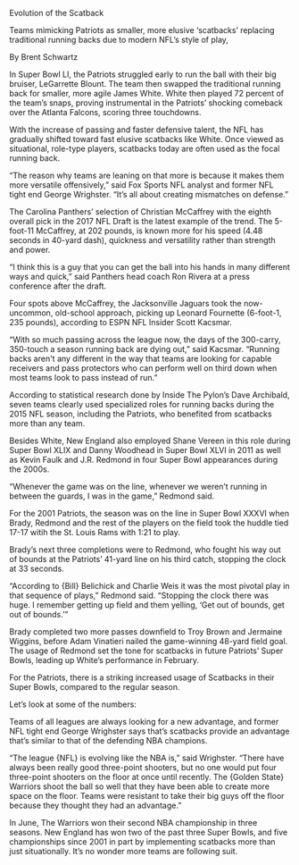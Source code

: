 Evolution of the Scatback


Teams mimicking Patriots as smaller, more elusive ‘scatbacks’ replacing traditional running backs due to modern NFL’s style of play, 


By Brent Schwartz



In Super Bowl LI, the Patriots struggled early to run the ball with their big bruiser, LeGarrette Blount. The team then swapped the traditional running back for smaller, more agile James White. White then played 72 percent of the team’s snaps, proving instrumental in the Patriots’ shocking comeback over the Atlanta Falcons, scoring three touchdowns. 


With the increase of passing and faster defensive talent, the NFL has gradually shifted toward fast elusive scatbacks like White. Once viewed as situational, role-type players, scatbacks today are often used as the focal running back.


“The reason why teams are leaning on that more is because it makes them more versatile offensively,” said Fox Sports NFL analyst and former NFL tight end George Wrighster. “It’s all about creating mismatches on defense.” 


The Carolina Panthers’ selection of Christian McCaffrey with the eighth overall pick in the 2017 NFL Draft is the latest example of the trend. The 5-foot-11 McCaffrey, at 202 pounds, is known more for his speed (4.48 seconds in 40-yard dash), quickness and versatility rather than strength and power. 


“I think this is a guy that you can get the ball into his hands in many different ways and quick,” said Panthers head coach Ron Rivera at a press conference after the draft. 


Four spots above McCaffrey, the Jacksonville Jaguars took the now-uncommon, old-school approach, picking up Leonard Fournette (6-foot-1, 235 pounds), according to ESPN NFL Insider Scott Kacsmar.
 

“With so much passing across the league now, the days of the 300-carry, 350-touch a season running back are dying out,” said Kacsmar. “Running backs aren't any different in the way that teams are looking for capable receivers and pass protectors who can perform well on third down when most teams look to pass instead of run.”


According to statistical research done by Inside The Pylon’s Dave Archibald, seven teams clearly used specialized roles for running backs during the 2015 NFL season, including the Patriots, who benefited from scatbacks more than any team. 


Besides White, New England also employed Shane Vereen in this role during Super Bowl XLIX and Danny Woodhead in Super Bowl XLVI in 2011 as well as Kevin Faulk and J.R. Redmond in four Super Bowl appearances during the 2000s. 


“Whenever the game was on the line, whenever we weren’t running in between the guards, I was in the game,” Redmond said.


For the 2001 Patriots, the season was on the line in Super Bowl XXXVI when Brady, Redmond and the rest of the players on the field took the huddle tied 17-17 witih the St. Louis Rams with 1:21 to play. 


Brady’s next three completions were to Redmond, who fought his way out of bounds at the Patriots’ 41-yard line on his third catch, stopping the clock at 33 seconds.


“According to {Bill} Belichick and Charlie Weis it was the most pivotal play in that sequence of plays,” Redmond said. “Stopping the clock there was huge. I remember getting up field and them yelling, ‘Get out of bounds, get out of bounds.’”


Brady completed two more passes downfield to Troy Brown and Jermaine Wiggins, before Adam Vinatieri nailed the game-winning 48-yard field goal. The usage of Redmond set the tone for scatbacks in future Patriots’ Super Bowls, leading up White’s performance in February. 


For the Patriots, there is a striking increased usage of Scatbacks in their Super Bowls, compared to the regular season. 


Let’s look at some of the numbers:























Teams of all leagues are always looking for a new advantage, and former NFL tight end George Wrighster says that’s scatbacks provide an advantage that’s similar to that of the defending NBA champions. 


“The league {NFL} is evolving like the NBA is,” said Wrighster. “There have always been really good three-point shooters, but no one would put four three-point shooters on the floor at once until recently. The {Golden State} Warriors shoot the ball so well that they have been able to create more space on the floor. Teams were resistant to take their big guys off the floor because they thought they had an advantage.”


In June, The Warriors won their second NBA championship in three seasons. New England has won two of the past three Super Bowls, and five championships since 2001 in part by implementing scatbacks more than just situationally. It’s no wonder more teams are following suit. 

